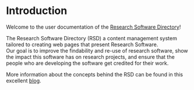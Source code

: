 <!--
SPDX-FileCopyrightText: 2022 Jesús García Gonzalez (Netherlands eScience Center) <j.g.gonzalez@esciencecenter.nl>
SPDX-FileCopyrightText: 2022 Netherlands eScience Center

SPDX-License-Identifier: CC-BY-4.0
-->

# Introduction

Welcome to the user documentation of the [Research Software Directory](https://research-software-directory.org)!

The Research Software Directory (RSD) a content management system tailored to creating web pages that present Research Software.  
Our goal is to improve the findability and re-use of research software, show the impact this software has on research projects, 
and ensure that the people who are developing the software get credited for their work. 

More information about the concepts behind the RSD can be found in this excellent 
[blog](https://blog.esciencecenter.nl/the-research-software-directory-and-how-it-promotes-software-citation-4bd2137a6b8).

